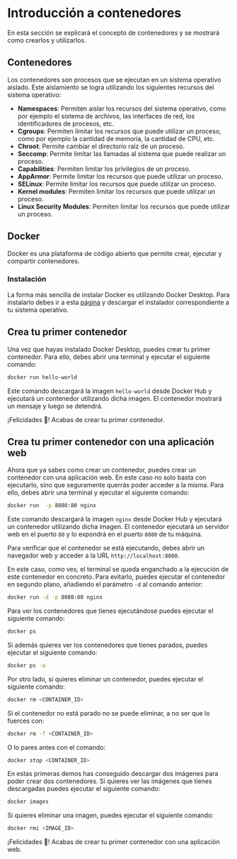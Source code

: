 # Introducción a contenedores

En esta sección se explicará el concepto de contenedores y se mostrará como crearlos y utilizarlos.

## Contenedores

Los contenedores son procesos que se ejecutan en un sistema operativo aislado. Este aislamiento se logra utilizando los siguientes recursos del sistema operativo:

- **Namespaces**: Permiten aislar los recursos del sistema operativo, como por ejemplo el sistema de archivos, las interfaces de red, los identificadores de procesos, etc.
- **Cgroups**: Permiten limitar los recursos que puede utilizar un proceso, como por ejemplo la cantidad de memoria, la cantidad de CPU, etc.
- **Chroot**: Permite cambiar el directorio raíz de un proceso.
- **Seccomp**: Permite limitar las llamadas al sistema que puede realizar un proceso.
- **Capabilities**: Permiten limitar los privilegios de un proceso.
- **AppArmor**: Permite limitar los recursos que puede utilizar un proceso.
- **SELinux**: Permite limitar los recursos que puede utilizar un proceso.
- **Kernel modules**: Permiten limitar los recursos que puede utilizar un proceso.
- **Linux Security Modules**: Permiten limitar los recursos que puede utilizar un proceso.

## Docker

Docker es una plataforma de código abierto que permite crear, ejecutar y compartir contenedores. 

### Instalación

La forma más sencilla de instalar Docker es utilizando Docker Desktop. Para instalarlo debes ir a esta [página](https://www.docker.com/products/docker-desktop/) y descargar el instalador correspondiente a tu sistema operativo.

## Crea tu primer contenedor

Una vez que hayas instalado Docker Desktop, puedes crear tu primer contenedor. Para ello, debes abrir una terminal y ejecutar el siguiente comando:

```bash
docker run hello-world
```

Este comando descargará la imagen `hello-world` desde Docker Hub y ejecutará un contenedor utilizando dicha imagen. El contenedor mostrará un mensaje y luego se detendrá.

¡Felicidades 🎉! Acabas de crear tu primer contenedor.

## Crea tu primer contenedor con una aplicación web

Ahora que ya sabes como crear un contenedor, puedes crear un contenedor con una aplicación web. En este caso no solo basta con ejecutarlo, sino que seguramente querrás poder acceder a la misma. Para ello, debes abrir una terminal y ejecutar el siguiente comando:

```bash
docker run  -p 8080:80 nginx
```

Este comando descargará la imagen `nginx` desde Docker Hub y ejecutará un contenedor utilizando dicha imagen. El contenedor ejecutará un servidor web en el puerto `80` y lo expondrá en el puerto `8080` de tu máquina.

Para verificar que el contenedor se está ejecutando, debes abrir un navegador web y acceder a la URL `http://localhost:8080`.

En este caso, como ves, el terminal se queda enganchado a la ejecución de este contenedor en concreto. Para evitarlo, puedes ejecutar el contenedor en segundo plano, añadiendo el parámetro `-d` al comando anterior:

```bash
docker run -d -p 8080:80 nginx
```

Para ver los contenedores que tienes ejecutándose puedes ejecutar el siguiente comando:

```bash
docker ps
```

Si además quieres ver los contenedores que tienes parados, puedes ejecutar el siguiente comando:

```bash
docker ps -a
```

Por otro lado, si quieres eliminar un contenedor, puedes ejecutar el siguiente comando:

```bash
docker rm <CONTAINER_ID>
```

Si el contenedor no está parado no se puede eliminar, a no ser que lo fuerces con:

```bash
docker rm -f <CONTAINER_ID>
```

O lo pares antes con el comando:

```bash
docker stop <CONTAINER_ID>
```

En estas primeras demos has conseguido descargar dos imágenes para poder crear dos contenedores. Si quieres ver las imágenes que tienes descargadas puedes ejecutar el siguiente comando:

```bash
docker images
```

Si quieres eliminar una imagen, puedes ejecutar el siguiente comando:

```bash
docker rmi <IMAGE_ID>
```

¡Felicidades 🎉! Acabas de crear tu primer contenedor con una aplicación web.